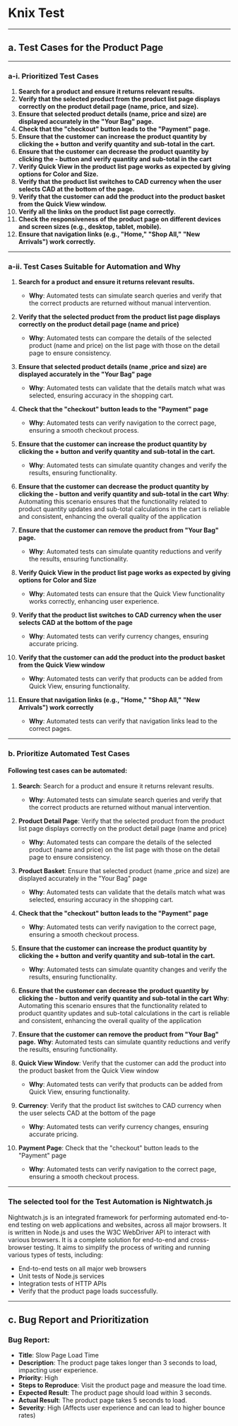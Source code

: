 # **Knix Test**

---

## **a. Test Cases for the Product Page**

---

### **a-i. Prioritized Test Cases**

1. **Search for a product and ensure it returns relevant results.**
2. **Verify that the selected product from the product list page displays correctly on the product detail page (name, price, and size).**
3. **Ensure that selected product details (name, price and size) are displayed accurately in the "Your Bag" page.**
4. **Check that the "checkout" button leads to the "Payment" page.**
5. **Ensure that the customer can increase the product quantity by clicking the + button and verify quantity and sub-total in the cart.**
6. **Ensure that the customer can decrease the product quantity by clicking the - button and verify quantity and sub-total in the cart**
7. **Verify Quick View in the product list page works as expected by giving options for Color and Size.**
8. **Verify that the product list switches to CAD currency when the user selects CAD at the bottom of the page.**
9. **Verify that the customer can add the product into the product basket from the Quick View window.**
10. **Verify all the links on the product list page correctly.**
11. **Check the responsiveness of the product page on different devices and screen sizes (e.g., desktop, tablet, mobile).**
12. **Ensure that navigation links (e.g., "Home," "Shop All," "New Arrivals") work correctly.**

---

### **a-ii. Test Cases Suitable for Automation and Why**

1. **Search for a product and ensure it returns relevant results.**

   - **Why**: Automated tests can simulate search queries and verify that the correct products are returned without manual intervention.

2. **Verify that the selected product from the product list page displays correctly on the product detail page (name and price)**

   - **Why**: Automated tests can compare the details of the selected product (name and price) on the list page with those on the detail page to ensure consistency.

3. **Ensure that selected product details (name ,price and size) are displayed accurately in the "Your Bag" page**

   - **Why**: Automated tests can validate that the details match what was selected, ensuring accuracy in the shopping cart.

4. **Check that the "checkout" button leads to the "Payment" page**

   - **Why**: Automated tests can verify navigation to the correct page, ensuring a smooth checkout process.

5. **Ensure that the customer can increase the product quantity by clicking the + button and verify quantity and sub-total in the cart.**

   - **Why**: Automated tests can simulate quantity changes and verify the results, ensuring functionality.

6. **Ensure that the customer can decrease the product quantity by clicking the - button and verify quantity and sub-total in the cart**
   **Why**: Automating this scenario ensures that the functionality related to product quantity updates and sub-total calculations in the cart is reliable and consistent, enhancing the overall quality of the application

7. **Ensure that the customer can remove the product from "Your Bag" page.**

   - **Why**: Automated tests can simulate quantity reductions and verify the results, ensuring functionality.

8. **Verify Quick View in the product list page works as expected by giving options for Color and Size**

   - **Why**: Automated tests can ensure that the Quick View functionality works correctly, enhancing user experience.

9. **Verify that the product list switches to CAD currency when the user selects CAD at the bottom of the page**

   - **Why**: Automated tests can verify currency changes, ensuring accurate pricing.

10. **Verify that the customer can add the product into the product basket from the Quick View window**

    - **Why**: Automated tests can verify that products can be added from Quick View, ensuring functionality.

11. **Ensure that navigation links (e.g., "Home," "Shop All," "New Arrivals") work correctly**
    - **Why**: Automated tests can verify that navigation links lead to the correct pages.

---

### **b. Prioritize Automated Test Cases**

#### **Following test cases can be automated:**

1. **Search**: Search for a product and ensure it returns relevant results.

   - **Why**: Automated tests can simulate search queries and verify that the correct products are returned without manual intervention.

2. **Product Detail Page**: Verify that the selected product from the product list page displays correctly on the product detail page (name and price)
   - **Why**: Automated tests can compare the details of the selected product (name and price) on the list page with those on the detail page to ensure consistency.
3. **Product Basket**: Ensure that selected product (name ,price and size) are displayed accurately in the "Your Bag" page
   - **Why**: Automated tests can validate that the details match what was selected, ensuring accuracy in the shopping cart.
4. **Check that the "checkout" button leads to the "Payment" page**
   - **Why**: Automated tests can verify navigation to the correct page, ensuring a smooth checkout process.
5. **Ensure that the customer can increase the product quantity by clicking the + button and verify quantity and sub-total in the cart.**
   - **Why**: Automated tests can simulate quantity changes and verify the results, ensuring functionality.
6. **Ensure that the customer can decrease the product quantity by clicking the - button and verify quantity and sub-total in the cart**
   **Why**: Automating this scenario ensures that the functionality related to product quantity updates and sub-total calculations in the cart is reliable and consistent, enhancing the overall quality of the application
7. **Ensure that the customer can remove the product from "Your Bag" page.**
   **Why**: Automated tests can simulate quantity reductions and verify the results, ensuring functionality.
8. **Quick View Window**: Verify that the customer can add the product into the product basket from the Quick View window
   - **Why**: Automated tests can verify that products can be added from Quick View, ensuring functionality.
9. **Currency**: Verify that the product list switches to CAD currency when the user selects CAD at the bottom of the page
   - **Why**: Automated tests can verify currency changes, ensuring accurate pricing.
10. **Payment Page**: Check that the "checkout" button leads to the "Payment" page
    - **Why**: Automated tests can verify navigation to the correct page, ensuring a smooth checkout process.

---

### **The selected tool for the Test Automation is Nightwatch.js**

Nightwatch.js is an integrated framework for performing automated end-to-end testing on web applications and websites, across all major browsers. It is written in Node.js and uses the W3C WebDriver API to interact with various browsers. It is a complete solution for end-to-end and cross-browser testing. It aims to simplify the process of writing and running various types of tests, including:

- End-to-end tests on all major web browsers
- Unit tests of Node.js services
- Integration tests of HTTP APIs
- Verify that the product page loads successfully.

---

## **c. Bug Report and Prioritization**

### **Bug Report:**

- **Title**: Slow Page Load Time
- **Description**: The product page takes longer than 3 seconds to load, impacting user experience.
- **Priority**: High
- **Steps to Reproduce**: Visit the product page and measure the load time.
- **Expected Result**: The product page should load within 3 seconds.
- **Actual Result**: The product page takes 5 seconds to load.
- **Severity**: High (Affects user experience and can lead to higher bounce rates)
